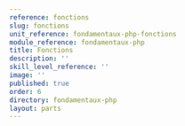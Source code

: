 ```yaml
---
reference: fonctions
slug: fonctions
unit_reference: fondamentaux-php-fonctions
module_reference: fondamentaux-php
title: Fonctions
description: ''
skill_level_reference: ''
image: ''
published: true
order: 6
directory: fondamentaux-php
layout: parts
---
```

